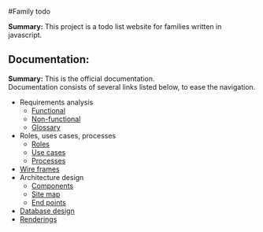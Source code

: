 #Family todo

**Summary:** This project is a todo list website for families written in javascript.  

## Documentation:  
  **Summary:** This is the official documentation.   
   Documentation consists of several links listed below, to ease the navigation.
  * Requirements analysis
    * [Functional](doc/functional_requirements.md)
    * [Non-functional](doc/non_functional_requirements.md)
    * [Glossary](doc/glossary.md)
  * Roles, uses cases, processes
    * [Roles](blank)
    * [Use cases](blank)
    * [Processes](blank)
  * [Wire frames](blank)
  * Architecture design
    * [Components](blank)
    * [Site map](doc/sitemap.md)
    * [End points](http://people.inf.elte.hu/szguaai/alkfejl/familyTodo.html)
  * [Database design](doc/database_design.md)
  * [Renderings](blank)
